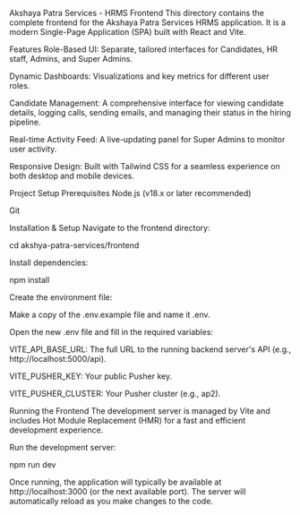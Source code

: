 Akshaya Patra Services - HRMS Frontend
This directory contains the complete frontend for the Akshaya Patra Services HRMS application. It is a modern Single-Page Application (SPA) built with React and Vite.

Features
Role-Based UI: Separate, tailored interfaces for Candidates, HR staff, Admins, and Super Admins.

Dynamic Dashboards: Visualizations and key metrics for different user roles.

Candidate Management: A comprehensive interface for viewing candidate details, logging calls, sending emails, and managing their status in the hiring pipeline.

Real-time Activity Feed: A live-updating panel for Super Admins to monitor user activity.

Responsive Design: Built with Tailwind CSS for a seamless experience on both desktop and mobile devices.

Project Setup
Prerequisites
Node.js (v18.x or later recommended)

Git

Installation & Setup
Navigate to the frontend directory:

cd akshya-patra-services/frontend

Install dependencies:

npm install

Create the environment file:

Make a copy of the .env.example file and name it .env.

Open the new .env file and fill in the required variables:

VITE_API_BASE_URL: The full URL to the running backend server's API (e.g., http://localhost:5000/api).

VITE_PUSHER_KEY: Your public Pusher key.

VITE_PUSHER_CLUSTER: Your Pusher cluster (e.g., ap2).

Running the Frontend
The development server is managed by Vite and includes Hot Module Replacement (HMR) for a fast and efficient development experience.

Run the development server:

npm run dev

Once running, the application will typically be available at http://localhost:3000 (or the next available port). The server will automatically reload as you make changes to the code.
